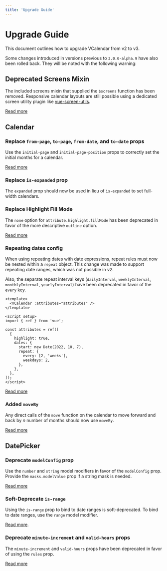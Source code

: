 ```yaml
---
title: 'Upgrade Guide'
---
```


# Upgrade Guide

This document outlines how to upgrade VCalendar from v2 to v3.

Some changes introduced in versions previous to `3.0.0-alpha.9` have also been rolled back. They will be noted with the following warning:

<BaseAlert title="Pre 3.0.0-alpha.9" warning />

## Deprecated Screens Mixin

The included screens mixin that supplied the `$screens` function has been removed. Responsive calendar layouts are still possible using a dedicated screen utility plugin like [vue-screen-utils](https://github.com/nathanreyes/vue-screen-utils).

[Read more](/calendar/layouts#responsive-layouts)

## Calendar

### Replace `from-page`, `to-page`, `from-date`, and `to-date` props

Use the `initial-page` and `initial-page-position` props to correctly set the initial months for a calendar.

[Read more](/calendar/api#props)

### Replace `is-expanded` prop

The `expanded` prop should now be used in lieu of `is-expanded` to set full-width calendars.

### Replace Highlight Fill Mode

The `none` option for `attribute.highlight.fillMode` has been deprecated in favor of the more descriptive `outline` option.

[Read more](/calendar/attributes#highlights)

### Repeating dates config

When using repeating dates with date expressions, repeat rules must now be nested within a `repeat` object. This change was made to support repeating date ranges, which was not possible in v2.

Also, the separate repeat interval keys (`dailyInterval`, `weeklyInterval`, `monthlyInterval`, `yearlyInterval`) have been deprecated in favor of the `every` key.

```vue{13-16}
<template>
  <VCalendar :attributes="attributes" />
</template>

<script setup>
import { ref } from 'vue';

const attributes = ref([
  {
    highlight: true,
    dates: {
      start: new Date(2022, 10, 7),
      repeat: {
        every: [2, 'weeks'],
        weekdays: 2,
      },
    },
  },
]);
</script>
```

[Read more](/calendar/dates#repeating-dates)

### Added `moveBy`

Any direct calls of the `move` function on the calendar to move forward and back by *n* number of months should now use `moveBy`.

[Read more](/calendar/navigation#move-by-number-of-pages)

## DatePicker

### Deprecate `modelConfig` prop

Use the `number` and `string` model modifiers in favor of the `modelConfig` prop. Provide the `masks.modelValue` prop if a string mask is needed.

[Read more](/datepicker/basics#model-modifiers)

### Soft-Deprecate `is-range`

Using the `is-range` prop to bind to date ranges is soft-deprecated. To bind to date ranges, use the `range` model modifier.

[Read more](/datepicker/basics#date-ranges).

### Deprecate `minute-increment` and `valid-hours` props

<BaseAlert warning title="Pre 3.0.0-alpha.9" />

The `minute-increment` and `valid-hours` props have been deprecated in favor of using the `rules` prop.

[Read more](/datepicker/time-rules)